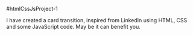#htmlCssJsProject-1

I have created a card transition, inspired from LinkedIn using HTML, CSS and some JavaScript code. May be it can benefit you.
